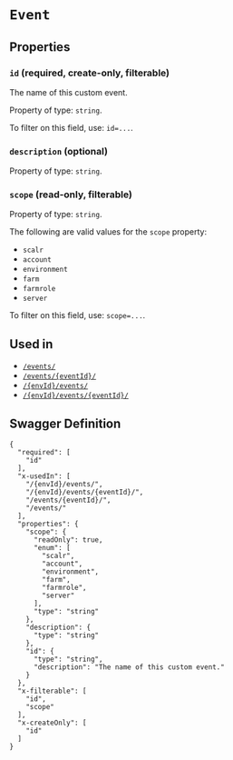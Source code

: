 # `Event` #







## Properties ##

### `id` (required, create-only, filterable) ###

The name of this custom event.


Property of type: `string`.


To filter on this field, use: `id=...`.


### `description` (optional) ###




Property of type: `string`.




### `scope` (read-only, filterable) ###




Property of type: `string`.

 
The following are valid values for the `scope` property:
  + `scalr`
  + `account`
  + `environment`
  + `farm`
  + `farmrole`
  + `server`

To filter on this field, use: `scope=...`.




## Used in ##

  + [`/events/`](./../rest/api/v1beta0/account/events/)
  + [`/events/{eventId}/`](./../rest/api/v1beta0/account/events/{eventId}/)
  + [`/{envId}/events/`](./../rest/api/v1beta0/user/{envId}/events/)
  + [`/{envId}/events/{eventId}/`](./../rest/api/v1beta0/user/{envId}/events/{eventId}/)

## Swagger Definition ##

    {
      "required": [
        "id"
      ], 
      "x-usedIn": [
        "/{envId}/events/", 
        "/{envId}/events/{eventId}/", 
        "/events/{eventId}/", 
        "/events/"
      ], 
      "properties": {
        "scope": {
          "readOnly": true, 
          "enum": [
            "scalr", 
            "account", 
            "environment", 
            "farm", 
            "farmrole", 
            "server"
          ], 
          "type": "string"
        }, 
        "description": {
          "type": "string"
        }, 
        "id": {
          "type": "string", 
          "description": "The name of this custom event."
        }
      }, 
      "x-filterable": [
        "id", 
        "scope"
      ], 
      "x-createOnly": [
        "id"
      ]
    }
